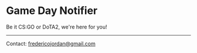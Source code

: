 # Game Day Notifier
Be it CS:GO or DoTA2, we're here for you!


---
Contact: fredericojordan@gmail.com
